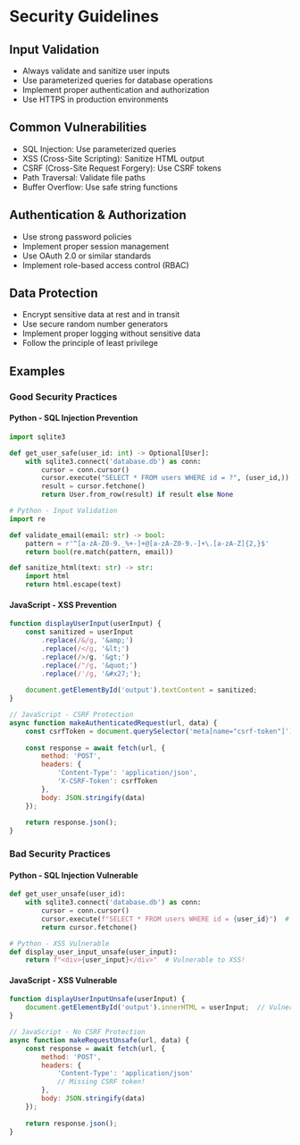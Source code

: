 # Security Guidelines

## Input Validation
- Always validate and sanitize user inputs
- Use parameterized queries for database operations
- Implement proper authentication and authorization
- Use HTTPS in production environments

## Common Vulnerabilities
- SQL Injection: Use parameterized queries
- XSS (Cross-Site Scripting): Sanitize HTML output
- CSRF (Cross-Site Request Forgery): Use CSRF tokens
- Path Traversal: Validate file paths
- Buffer Overflow: Use safe string functions

## Authentication & Authorization
- Use strong password policies
- Implement proper session management
- Use OAuth 2.0 or similar standards
- Implement role-based access control (RBAC)

## Data Protection
- Encrypt sensitive data at rest and in transit
- Use secure random number generators
- Implement proper logging without sensitive data
- Follow the principle of least privilege

## Examples

### Good Security Practices

#### Python - SQL Injection Prevention
```python
import sqlite3

def get_user_safe(user_id: int) -> Optional[User]:
    with sqlite3.connect('database.db') as conn:
        cursor = conn.cursor()
        cursor.execute("SELECT * FROM users WHERE id = ?", (user_id,))
        result = cursor.fetchone()
        return User.from_row(result) if result else None

# Python - Input Validation
import re

def validate_email(email: str) -> bool:
    pattern = r'^[a-zA-Z0-9._%+-]+@[a-zA-Z0-9.-]+\.[a-zA-Z]{2,}$'
    return bool(re.match(pattern, email))

def sanitize_html(text: str) -> str:
    import html
    return html.escape(text)
```

#### JavaScript - XSS Prevention
```javascript
function displayUserInput(userInput) {
    const sanitized = userInput
        .replace(/&/g, '&amp;')
        .replace(/</g, '&lt;')
        .replace(/>/g, '&gt;')
        .replace(/"/g, '&quot;')
        .replace(/'/g, '&#x27;');
    
    document.getElementById('output').textContent = sanitized;
}

// JavaScript - CSRF Protection
async function makeAuthenticatedRequest(url, data) {
    const csrfToken = document.querySelector('meta[name="csrf-token"]').content;
    
    const response = await fetch(url, {
        method: 'POST',
        headers: {
            'Content-Type': 'application/json',
            'X-CSRF-Token': csrfToken
        },
        body: JSON.stringify(data)
    });
    
    return response.json();
}
```

### Bad Security Practices

#### Python - SQL Injection Vulnerable
```python
def get_user_unsafe(user_id):
    with sqlite3.connect('database.db') as conn:
        cursor = conn.cursor()
        cursor.execute(f"SELECT * FROM users WHERE id = {user_id}")  # Vulnerable!
        return cursor.fetchone()

# Python - XSS Vulnerable
def display_user_input_unsafe(user_input):
    return f"<div>{user_input}</div>"  # Vulnerable to XSS!
```

#### JavaScript - XSS Vulnerable
```javascript
function displayUserInputUnsafe(userInput) {
    document.getElementById('output').innerHTML = userInput;  // Vulnerable!
}

// JavaScript - No CSRF Protection
async function makeRequestUnsafe(url, data) {
    const response = await fetch(url, {
        method: 'POST',
        headers: {
            'Content-Type': 'application/json'
            // Missing CSRF token!
        },
        body: JSON.stringify(data)
    });
    
    return response.json();
}
```
